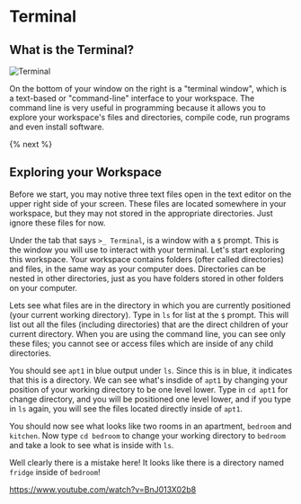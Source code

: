 # Terminal

## What is the Terminal?

![Terminal](http://labs.cs50nestm.net/terminal.gif)

On the bottom of your window on the right is a "terminal window", which is a text-based or "command-line" interface to your workspace. The command line is very useful in programming because it allows you to explore your workspace's files and directories, compile code, run programs and even install software. 

{% next %}

## Exploring your Workspace

Before we start, you may notive three text files open in the text editor on the upper right side of your screen. These files are located somewhere in your workspace, but they may not stored in the appropriate directories. Just ignore these files for now.

Under the tab that says `>_ Terminal`, is a window with a `$` prompt. This is the window you will use to interact with your terminal. Let's start exploring this workspace. Your workspace contains folders (ofter called directories) and files, in the same way as your computer does. Directories can be nested in other directories, just as you have folders stored in other folders on your computer.

Lets see what files are in the directory in which you are currently positioned (your current working directory). Type in `ls` for list at the `$` prompt. This will list out all the files (including directories) that are the direct children of your current directory. When you are using the command line, you can see only these files; you cannot see or access files which are inside of any child directories. 

You should see `apt1` in blue output under `ls`. Since this is in blue, it indicates that this is a directory. We can see what's insdide of `apt1` by changing your position of your working directory to be one level lower. Type in `cd apt1` for change directory, and you will be positioned one level lower, and if you type in `ls` again, you will see the files located directly inside of `apt1`. 

You should now see what looks like two rooms in an apartment, `bedroom` and `kitchen`. Now type `cd bedroom` to change your working directory to `bedroom` and take a look to see what is inside with `ls`.

Well clearly there is a mistake here! It looks like there is a directory named `fridge` inside of `bedroom`!








https://www.youtube.com/watch?v=BnJ013X02b8




